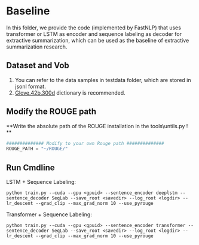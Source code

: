 # Baseline

In this folder, we provide the code (implemented by FastNLP) that uses transformer or LSTM as encoder and sequence labeling as decoder for extractive summarization, which can be used as the baseline of extractive summarization research.



## Dataset and Vob

1. You can refer to the data samples in testdata folder, which are stored in jsonl format.
2. [Glove.42b.300d](https://apache-mxnet.s3.cn-north-1.amazonaws.com.cn/gluon/embeddings/glove/glove.42B.300d.zip) dictionary is recommended.



## Modify the ROUGE path

**Write the absolute path of the ROUGE installation in the tools\untils.py ! **

```python
############## Modify to your own Rouge path ##############
ROUGE_PATH = "~/ROUGE/"
```



## Run Cmdline

LSTM + Sequence Labeling:

```shell
python train.py --cuda --gpu <gpuid> --sentence_encoder deeplstm --sentence_decoder SeqLab --save_root <savedir> --log_root <logdir> --lr_descent --grad_clip --max_grad_norm 10 --use_pyrouge
```

Transformer + Sequence Labeling:

```shell
python train.py --cuda --gpu <gpuid> --sentence_encoder transformer --sentence_decoder SeqLab --save_root <savedir> --log_root <logdir> --lr_descent --grad_clip --max_grad_norm 10 --use_pyrouge
```


